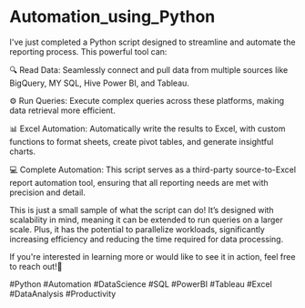 # Automation_using_Python

I've just completed a Python script designed to streamline and automate the reporting process. This powerful tool can:


🔍 Read Data: Seamlessly connect and pull data from multiple sources like BigQuery, MY SQL, Hive Power BI, and Tableau.


⚙️ Run Queries: Execute complex queries across these platforms, making data retrieval more efficient.


📊 Excel Automation: Automatically write the results to Excel, with custom functions to format sheets, create pivot tables, and generate insightful charts.


💻 Complete Automation: This script serves as a third-party source-to-Excel report automation tool, ensuring that all reporting needs are met with precision and detail.


This is just a small sample of what the script can do! It’s designed with scalability in mind, meaning it can be extended to run queries on a larger scale. Plus, it has the potential to parallelize workloads, significantly increasing efficiency and reducing the time required for data processing.

If you're interested in learning more or would like to see it in action, feel free to reach out!🚀

#Python #Automation #DataScience #SQL #PowerBI #Tableau #Excel #DataAnalysis #Productivity

